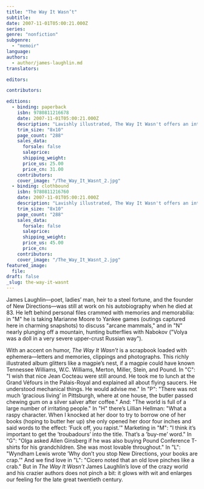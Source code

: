 ```yaml
---
title: "The Way It Wasn’t"
subtitle:
date: 2007-11-01T05:00:21.000Z
series:
genre: "nonfiction"
subgenre:
  - "memoir"
language:
authors:
  - author/james-laughlin.md
translators:

editors:

contributors:

editions:
  - binding: paperback
    isbn: 9780811216678
    date: 2007-11-01T05:00:21.000Z
    description: "Lavishly illustrated, The Way It Wasn't offers an intimate firsthand encounter with 20th-century Modernism, from the extraordinary man who defined it for America. "
    trim_size: "8x10"
    page_count: "288"
    sales_data:
      forsale: false
      saleprice:
      shipping_weight:
      price_us: 25.00
      price_cn: 31.00
    contributors:
    cover_image: "/The_Way_It_Wasnt_2.jpg"
  - binding: clothbound
    isbn: 9780811216760
    date: 2007-11-01T05:00:21.000Z
    description: "Lavishly illustrated, The Way It Wasn't offers an intimate firsthand encounter with 20th-century Modernism, from the extraordinary man who defined it for America. "
    trim_size: "8x10"
    page_count: "288"
    sales_data:
      forsale: false
      saleprice:
      shipping_weight:
      price_us: 45.00
      price_cn:
    contributors:
    cover_image: "/The_Way_It_Wasnt_2.jpg"
featured_image:
  file:
draft: false
_slug: the-way-it-wasnt
---
```


James Laughlin––poet, ladies’ man, heir to a steel fortune, and the founder of New Directions––was still at work on his autobiography when he died at 83. He left behind personal files crammed with memories and memorabilia: in "M" he is taking Marianne Moore to Yankee games (outings captured here in charming snapshots) to discuss "arcane mammals," and in "N" nearly plunging off a mountain, hunting butterflies with Nabokov ("Volya was a doll in a very severe upper-crust Russian way").

With an accent on humor, _The Way It Wasn’t_ is a scrapbook loaded with ephemera––letters and memories, clippings and photographs. This richly illustrated album glitters like a magpie’s nest, if a magpie could have known Tennessee Williams, W.C. Williams, Merton, Miller, Stein, and Pound. In "C": "I wish that nice Jean Cocteau were still around. He took me to lunch at the Grand Véfours in the Palais-Royal and explained all about flying saucers. He understood mechanical things. He would advise me." In "P": "There was not much ’gracious living’ in Pittsburgh, where at one house, the butler passed chewing gum on a silver salver after coffee." And: "The world is full of a large number of irritating people." In "H" there’s Lillian Hellman: "What a raspy character. When I knocked at her door to try to borrow one of her books (hoping to butter her up) she only opened her door four inches and said words to the effect: ’Fuck off, you rapist.’" Marketing in "M": "I think it’s important to get the ’troubadours’ into the title. That’s a ’buy-me’ word." In "G": "Olga asked Allen Ginsberg if he was also buying Pound Conference T-shirts for his grandchildren. She was most lovable throughout." In "L": "Wyndham Lewis wrote ’Why don’t you stop New Directions, your books are crap.’" And we find love in "L": "Cicero noted that an old love pinches like a crab." But in _The Way It Wasn’t_ James Laughlin’s love of the crazy world and his crazier authors does not pinch a bit: it glows with wit and enlarges our feeling for the late great twentieth century.

